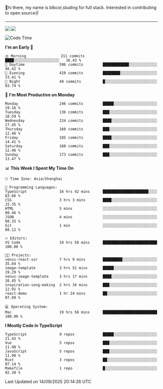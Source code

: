 👋hi there, my name is blkcor,studing for full stack.
Interested in contributing to open source✌️

<hr/>

![](https://github-readme-stats.vercel.app/api?username=blkcor)
<a href="https://github.com/blkcor/github-readme-stats">
    <img align="left" src="https://github-readme-stats.vercel.app/api/top-langs/?username=blkcor&hide=jupyter%20notebook,shaderlab,tex,c%23&langs_count=9" />
</a>


<!--START_SECTION:waka-->
![Code Time](http://img.shields.io/badge/Code%20Time-2%2C530%20hrs%2021%20mins-blue)

**I'm an Early 🐤** 

```text
🌞 Morning                211 commits         ████░░░░░░░░░░░░░░░░░░░░░   16.43 % 
🌆 Daytime                596 commits         ████████████░░░░░░░░░░░░░   46.42 % 
🌃 Evening                429 commits         ████████░░░░░░░░░░░░░░░░░   33.41 % 
🌙 Night                  48 commits          █░░░░░░░░░░░░░░░░░░░░░░░░   03.74 % 
```
📅 **I'm Most Productive on Monday** 

```text
Monday                   246 commits         █████░░░░░░░░░░░░░░░░░░░░   19.16 % 
Tuesday                  136 commits         ███░░░░░░░░░░░░░░░░░░░░░░   10.59 % 
Wednesday                224 commits         ████░░░░░░░░░░░░░░░░░░░░░   17.45 % 
Thursday                 160 commits         ███░░░░░░░░░░░░░░░░░░░░░░   12.46 % 
Friday                   185 commits         ████░░░░░░░░░░░░░░░░░░░░░   14.41 % 
Saturday                 160 commits         ███░░░░░░░░░░░░░░░░░░░░░░   12.46 % 
Sunday                   173 commits         ███░░░░░░░░░░░░░░░░░░░░░░   13.47 % 
```


📊 **This Week I Spent My Time On** 

```text
🕑︎ Time Zone: Asia/Shanghai

💬 Programming Languages: 
TypeScript               16 hrs 42 mins      █████████████████████░░░░   83.66 % 
CSS                      3 hrs 3 mins        ████░░░░░░░░░░░░░░░░░░░░░   15.35 % 
HTML                     5 mins              ░░░░░░░░░░░░░░░░░░░░░░░░░   00.46 % 
JSON                     4 mins              ░░░░░░░░░░░░░░░░░░░░░░░░░   00.35 % 
Git                      1 min               ░░░░░░░░░░░░░░░░░░░░░░░░░   00.12 % 

🔥 Editors: 
VS Code                  19 hrs 58 mins      █████████████████████████   100.00 % 

🐱‍💻 Projects: 
venus-react-ssr          7 hrs 9 mins        █████████░░░░░░░░░░░░░░░░   35.84 % 
image-template           3 hrs 51 mins       █████░░░░░░░░░░░░░░░░░░░░   19.29 % 
venus-image-template     3 hrs 17 mins       ████░░░░░░░░░░░░░░░░░░░░░   16.45 % 
inspiration-song-making  2 hrs 34 mins       ███░░░░░░░░░░░░░░░░░░░░░░   12.91 % 
react-demo               1 hr 24 mins        ██░░░░░░░░░░░░░░░░░░░░░░░   07.09 % 

💻 Operating System: 
Mac                      19 hrs 58 mins      █████████████████████████   100.00 % 
```

**I Mostly Code in TypeScript** 

```text
TypeScript               9 repos             █████░░░░░░░░░░░░░░░░░░░░   21.43 % 
Vue                      5 repos             ███░░░░░░░░░░░░░░░░░░░░░░   11.90 % 
JavaScript               5 repos             ███░░░░░░░░░░░░░░░░░░░░░░   11.90 % 
Rust                     3 repos             ██░░░░░░░░░░░░░░░░░░░░░░░   07.14 % 
Makefile                 1 repo              █░░░░░░░░░░░░░░░░░░░░░░░░   02.38 % 
```




 Last Updated on 14/09/2025 20:14:26 UTC
<!--END_SECTION:waka-->



